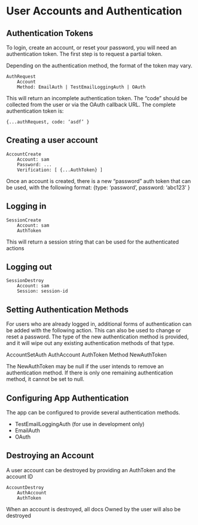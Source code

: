 
# User Accounts and Authentication


## Authentication Tokens

To login, create an account, or reset your password, you will need an authentication token. The first step is to request a partial token.

Depending on the authentication method, the format of the token may vary.

```
AuthRequest
    Account
    Method: EmailAuth | TestEmailLoggingAuth | OAuth
```

This will return an incomplete authentication token. The “code” should be collected from the user or via the OAuth callback URL. The complete authentication token is:

```
{...authRequest, code: ‘asdf’ }
```

## Creating a user account


```
AccountCreate
    Account: sam
    Password: ...
    Verification: [ {...AuthToken} ]
```

Once an account is created, there is a new “password” auth token that can be used, with the following format: {type: ‘password’, password: ‘abc123’ }

## Logging in

```
SessionCreate
    Account: sam
    AuthToken
```

This will return a session string that can be used for the authenticated actions

## Logging out

```
SessionDestroy
    Account: sam
    Session: session-id
```

## Setting Authentication Methods

For users who are already logged in, additional forms of authentication can be added with the following action. This can also be used to change or reset a password. The type of the new authentication method is provided, and it will wipe out any existing authentication methods of that type.

AccountSetAuth
    AuthAccount
    AuthToken
    Method
    NewAuthToken


The NewAuthToken may be null if the user intends to remove an authentication method. If there is only one remaining authentication method, it cannot be set to null.


## Configuring App Authentication

The app can be configured to provide several authentication methods.

- TestEmailLoggingAuth (for use in development only)
- EmailAuth
- OAuth

## Destroying an Account

A user account can be destroyed by providing an AuthToken and the account ID

```
AccountDestroy
    AuthAccount
    AuthToken
```

When an account is destroyed, all docs Owned by the user will also be destroyed
